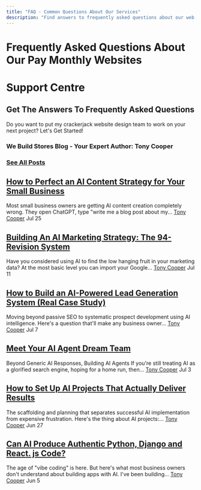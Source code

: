 ```yaml
---
title: "FAQ - Common Questions About Our Services"
description: "Find answers to frequently asked questions about our web design, SEO, and digital marketing services. Pricing, timelines, and process explained."
---
```


# Frequently Asked Questions About Our Pay Monthly Websites
# Support Centre
## Get The Answers To Frequently Asked Questions
Do you want to put my crackerjack website design team to work on your next project?
Let's Get Started!
### We Build Stores Blog - Your Expert Author: Tony Cooper

### [See All Posts](https://www.webuildstores.co.uk/blog)

## [How to Perfect an AI Content Strategy for Your Small Business](https://www.webuildstores.co.uk/post/ai-content-strategy)
Most small business owners are getting AI content creation completely wrong. They open ChatGPT, type "write me a blog post about my...
[](https://www.webuildstores.co.uk/profile/tony-cooper59816/profile)
[Tony Cooper](https://www.webuildstores.co.uk/profile/tony-cooper59816/profile)
Jul 25
## [Building An AI Marketing Strategy: The 94-Revision System](https://www.webuildstores.co.uk/post/building-an-ai-marketing-strategy)
Have you considered using AI to find the low hanging fruit in your marketing data? At the most basic level you can import your Google...
[](https://www.webuildstores.co.uk/profile/tony-cooper59816/profile)
[Tony Cooper](https://www.webuildstores.co.uk/profile/tony-cooper59816/profile)
Jul 11
## [How to Build an AI-Powered Lead Generation System (Real Case Study)](https://www.webuildstores.co.uk/post/how-to-build-an-ai-powered-lead-generation-system-real-case-study)
Moving beyond passive SEO to systematic prospect development using AI intelligence. Here's a question that'll make any business owner...
[](https://www.webuildstores.co.uk/profile/tony-cooper59816/profile)
[Tony Cooper](https://www.webuildstores.co.uk/profile/tony-cooper59816/profile)
Jul 7
## [Meet Your AI Agent Dream Team](https://www.webuildstores.co.uk/post/agent-dream-team)
Beyond Generic AI Responses, Building AI Agents If you're still treating AI as a glorified search engine, hoping for a home run, then...
[](https://www.webuildstores.co.uk/profile/tony-cooper59816/profile)
[Tony Cooper](https://www.webuildstores.co.uk/profile/tony-cooper59816/profile)
Jul 3
## [How to Set Up AI Projects That Actually Deliver Results](https://www.webuildstores.co.uk/post/how-to-set-up-ai-projects)
The scaffolding and planning that separates successful AI implementation from expensive frustration. Here's the thing about AI projects:...
[](https://www.webuildstores.co.uk/profile/tony-cooper59816/profile)
[Tony Cooper](https://www.webuildstores.co.uk/profile/tony-cooper59816/profile)
Jun 27
## [Can AI Produce Authentic Python, Django and React. js Code?](https://www.webuildstores.co.uk/post/python-django-and-react-js-code)
The age of "vibe coding" is here. But here's what most business owners don't understand about building apps with AI. I've been building...
[](https://www.webuildstores.co.uk/profile/tony-cooper59816/profile)
[Tony Cooper](https://www.webuildstores.co.uk/profile/tony-cooper59816/profile)
Jun 5
